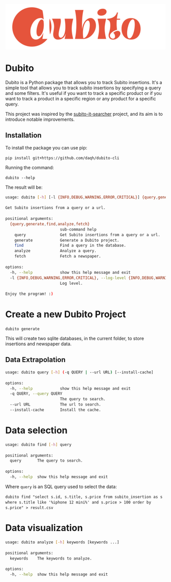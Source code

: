 ![Dubito Logo](assets/dubito_logo.png "Dubito")

# Dubito

Dubito is a Python package that allows you to track Subito insertions. It's a simple tool that allows you to track subito insertions by specifying a query and some filters. It's useful if you want to track a specific product or if you want to track a product in a specific region or any product for a specific query.

This project was inspired by the [subito-it-searcher](https://github.com/morrolinux/subito-it-searcher) project, and its aim is to introduce notable improvements.

## Installation

To install the package you can use pip:

`pip install git+https://github.com/daqh/dubito-cli`

Running the command:

`dubito --help`

The result will be:

```bash
usage: dubito [-h] [-l {INFO,DEBUG,WARNING,ERROR,CRITICAL}] {query,generate,find,analyze,fetch} ...

Get Subito insertions from a query or a url.

positional arguments:
  {query,generate,find,analyze,fetch}
                        sub-command help
    query               Get Subito insertions from a query or a url.
    generate            Generate a Dubito project.
    find                Find a query in the database.
    analyze             Analyze a query.
    fetch               Fetch a newspaper.

options:
  -h, --help            show this help message and exit
  -l {INFO,DEBUG,WARNING,ERROR,CRITICAL}, --log-level {INFO,DEBUG,WARNING,ERROR,CRITICAL}
                        Log level.

Enjoy the program! :)
```

# Create a new Dubito Project

`dubito generate`

This will create two sqlite databases, in the current folder, to store insertions and newspaper data.

## Data Extrapolation

```bash
usage: dubito query [-h] (-q QUERY | --url URL) [--install-cache]

options:
  -h, --help            show this help message and exit
  -q QUERY, --query QUERY
                        The query to search.
  --url URL             The url to search.
  --install-cache       Install the cache.
```

# Data selection

```bash
usage: dubito find [-h] query

positional arguments:
  query       The query to search.

options:
  -h, --help  show this help message and exit
```

Where `query` is an SQL query used to select the data:

`dubito find "select s.id, s.title, s.price from subito_insertion as s where s.title like '%iphone 12 mini%' and s.price > 100 order by s.price" > result.csv`

# Data visualization

```bash
usage: dubito analyze [-h] keywords [keywords ...]

positional arguments:
  keywords    The keywords to analyze.

options:
  -h, --help  show this help message and exit
```

